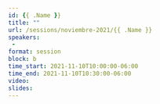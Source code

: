 ```yaml
---
id: {{ .Name }}
title: ""
url: /sessions/noviembre-2021/{{ .Name }}
speakers:
 - 
format: session
block: b
time_start: 2021-11-10T10:00:00-06:00
time_end: 2021-11-10T10:30:00-06:00
video:
slides:
---
```

